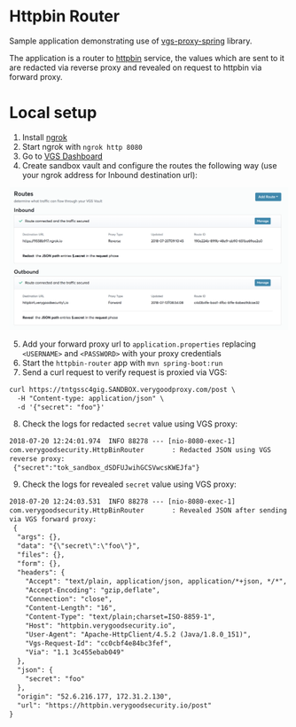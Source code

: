# Httpbin Router
Sample application demonstrating use of [vgs-proxy-spring](https://github.com/verygoodsecurity/vgs-proxy-spring/) library.

The application is a router to [httpbin](https://httpbin.verygoodsecurity.io/) service, the values which are sent to it are redacted via reverse proxy and revealed on request to httpbin via forward proxy.

# Local setup
1. Install [ngrok](https://ngrok.com/)
2. Start ngrok with `ngrok http 8080`
3. Go to [VGS Dashboard](https://dashboard.verygoodsecurity.com/)
4. Create sandbox vault and configure the routes the following way (use your ngrok address for Inbound destination url):

<img src="https://github.com/verygoodsecurity/vgs-proxy-spring/blob/master/samples/httpbin-router/httpbin_routes.png" alt="Httpbin routes on VGS Dashboard" width=768 >

5. Add your forward proxy url to `application.properties` replacing `<USERNAME>` and `<PASSWORD>` with your proxy credentials
6. Start the `httpbin-router` app with `mvn spring-boot:run`
7. Send a curl request to verify request is proxied via VGS:

```
curl https://tntgssc4gig.SANDBOX.verygoodproxy.com/post \
  -H "Content-type: application/json" \
  -d '{"secret": "foo"}'
```

8. Check the logs for redacted `secret` value using VGS proxy:

```
2018-07-20 12:24:01.974  INFO 88278 --- [nio-8080-exec-1] com.verygoodsecurity.HttpBinRouter       : Redacted JSON using VGS reverse proxy:
 {"secret":"tok_sandbox_dSDFUJwihGCSVwcsKWEJfa"}
```

9. Check the logs for revealed `secret` value using VGS proxy:

```
2018-07-20 12:24:03.531  INFO 88278 --- [nio-8080-exec-1] com.verygoodsecurity.HttpBinRouter       : Revealed JSON after sending via VGS forward proxy:
 {
  "args": {}, 
  "data": "{\"secret\":\"foo\"}", 
  "files": {}, 
  "form": {}, 
  "headers": {
    "Accept": "text/plain, application/json, application/*+json, */*",  
    "Accept-Encoding": "gzip,deflate", 
    "Connection": "close", 
    "Content-Length": "16", 
    "Content-Type": "text/plain;charset=ISO-8859-1", 
    "Host": "httpbin.verygoodsecurity.io", 
    "User-Agent": "Apache-HttpClient/4.5.2 (Java/1.8.0_151)", 
    "Vgs-Request-Id": "cc0cbf4e84bc3fef", 
    "Via": "1.1 3c455ebab049"
  }, 
  "json": {
    "secret": "foo"
  }, 
  "origin": "52.6.216.177, 172.31.2.130", 
  "url": "https://httpbin.verygoodsecurity.io/post"
}
```
